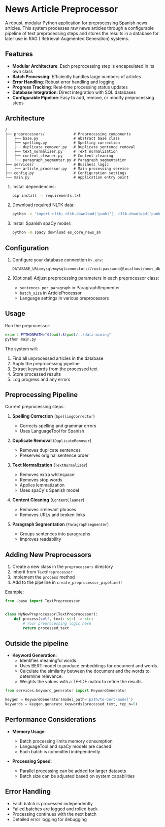# News Article Preprocessor

A robust, modular Python application for preprocessing Spanish news articles. This system processes raw news articles
through a configurable pipeline of text preprocessing steps and stores the results in a database for later use in RAG (
Retrieval-Augmented Generation) systems.

## Features

- **Modular Architecture**: Each preprocessing step is encapsulated in its own class
- **Batch Processing**: Efficiently handles large numbers of articles
- **Error Handling**: Robust error handling and logging
- **Progress Tracking**: Real-time processing status updates
- **Database Integration**: Direct integration with SQL databases
- **Configurable Pipeline**: Easy to add, remove, or modify preprocessing steps

## Architecture

```
/
├── preprocessors/             # Preprocessing components
│   ├── base.py                # Abstract base class
│   ├── spelling.py            # Spelling correction
│   ├── duplicate_remover.py   # Duplicate sentence removal
│   ├── text_normalizer.py     # Text normalization
│   ├── content_cleaner.py     # Content cleaning
│   └── paragraph_segmenter.py # Paragraph segmentation
├── services/                  # Business logic
│   └── article_processor.py   # Main processing service
├── config.py                  # Configuration settings
└── main.py                    # Application entry point
```

1. Install dependencies:
   ```bash
   pip install -r requirements.txt
   ```

2. Download required NLTK data:
   ```bash
   python -c "import nltk; nltk.download('punkt'); nltk.download('punkt_tab')"
   ```

3. Install Spanish spaCy model:
   ```bash
   python -m spacy download es_core_news_sm
   ```

## Configuration

1. Configure your database connection in `.env`:
   ```
   DATABASE_URL=mysql+mysqlconnector://root:password@localhost/news_db
   ```

2. (Optional) Adjust preprocessing parameters in each preprocessor class:
    - `sentences_per_paragraph` in ParagraphSegmenter
    - `batch_size` in ArticleProcessor
    - Language settings in various preprocessors

## Usage

Run the preprocessor:

```bash
export PYTHONPATH="$(pwd):$(pwd)/../data-mining"
python main.py
```

The system will:

1. Find all unprocessed articles in the database
2. Apply the preprocessing pipeline
3. Extract keywords from the processed text
3. Store processed results
4. Log progress and any errors

## Preprocessing Pipeline

Current preprocessing steps:

1. **Spelling Correction** (`SpellingCorrector`)
    - Corrects spelling and grammar errors
    - Uses LanguageTool for Spanish

2. **Duplicate Removal** (`DuplicateRemover`)
    - Removes duplicate sentences
    - Preserves original sentence order

3. **Text Normalization** (`TextNormalizer`)
    - Removes extra whitespace
    - Removes stop words
    - Applies lemmatization
    - Uses spaCy's Spanish model

4. **Content Cleaning** (`ContentCleaner`)
    - Removes irrelevant phrases
    - Removes URLs and broken links

5. **Paragraph Segmentation** (`ParagraphSegmenter`)
    - Groups sentences into paragraphs
    - Improves readability

## Adding New Preprocessors

1. Create a new class in the `preprocessors` directory
2. Inherit from `TextPreprocessor`
3. Implement the `process` method
4. Add to the pipeline in `create_preprocessor_pipeline()`

Example:

```python
from .base import TextPreprocessor


class MyNewPreprocessor(TextPreprocessor):
    def process(self, text: str) -> str:
        # Your preprocessing logic here
        return processed_text
```

## Outside the pipeline

- **Keyword Generation**:
    - Identifies meaningful words
    - Uses  BERT model to produce embeddings for document and words.
    - Calculate the similarity between the document and the words to determine relevance.
    - Weights the values with a TF-IDF matrix to refine the results.

```python
from services.keyword_generator import KeywordGenerator

keygen = KeywordGenerator(model_path='path/to-bert-model')
keywords = keygen.generate_keywords(processed_text, top_n=5)
```

## Performance Considerations

- **Memory Usage**:
    - Batch processing limits memory consumption
    - LanguageTool and spaCy models are cached
    - Each batch is committed independently

- **Processing Speed**:
    - Parallel processing can be added for larger datasets
    - Batch size can be adjusted based on system capabilities

## Error Handling

- Each batch is processed independently
- Failed batches are logged and rolled back
- Processing continues with the next batch
- Detailed error logging for debugging

